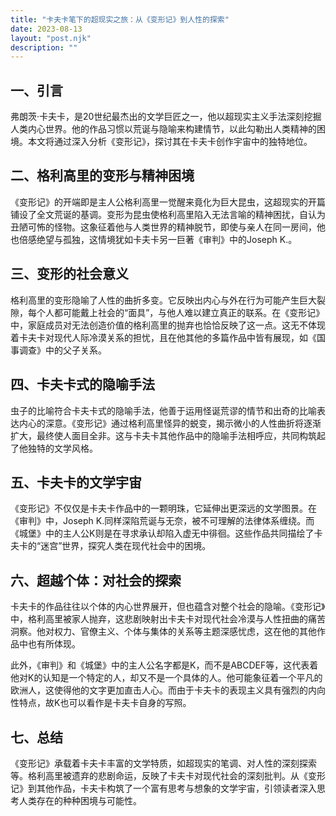 ```yaml
---
title: "卡夫卡笔下的超现实之旅：从《变形记》到人性的探索"
date: 2023-08-13
layout: "post.njk"
description: ""
---
```


## 一、引言
弗朗茨·卡夫卡，是20世纪最杰出的文学巨匠之一，他以超现实主义手法深刻挖掘人类内心世界。他的作品习惯以荒诞与隐喻来构建情节，以此勾勒出人类精神的困境。本文将通过深入分析《变形记》，探讨其在卡夫卡创作宇宙中的独特地位。

## 二、格利高里的变形与精神困境
《变形记》的开端即是主人公格利高里一觉醒来竟化为巨大昆虫，这超现实的开篇铺设了全文荒诞的基调。变形为昆虫使格利高里陷入无法言喻的精神困扰，自认为丑陋可怖的怪物。这象征着他与人类世界的精神脱节，即使与亲人在同一房间，他也倍感绝望与孤独，这情境犹如卡夫卡另一巨著《审判》中的Joseph K.。

## 三、变形的社会意义
格利高里的变形隐喻了人性的曲折多变。它反映出内心与外在行为可能产生巨大裂隙，每个人都可能戴上社会的“面具”，与他人难以建立真正的联系。在《变形记》中，家庭成员对无法创造价值的格利高里的抛弃也恰恰反映了这一点。这无不体现着卡夫卡对现代人际冷漠关系的担忧，且在他其他的多篇作品中皆有展现，如《国事调查》中的父子关系。

## 四、卡夫卡式的隐喻手法
虫子的比喻符合卡夫卡式的隐喻手法，他善于运用怪诞荒谬的情节和出奇的比喻表达内心的深意。《变形记》通过格利高里怪异的蜕变，揭示微小的人性曲折将逐渐扩大，最终使人面目全非。这与卡夫卡其他作品中的隐喻手法相呼应，共同构筑起了他独特的文学风格。

## 五、卡夫卡的文学宇宙
《变形记》不仅仅是卡夫卡作品中的一颗明珠，它延伸出更深远的文学图景。在《审判》中，Joseph K.同样深陷荒诞与无奈，被不可理解的法律体系缠绕。而《城堡》中的主人公K则是在寻求承认却陷入虚无中徘徊。这些作品共同描绘了卡夫卡的“迷宫”世界，探究人类在现代社会中的困境。

## 六、超越个体：对社会的探索
卡夫卡的作品往往以个体的内心世界展开，但也蕴含对整个社会的隐喻。《变形记》中，格利高里被家人抛弃，这悲剧映射出卡夫卡对现代社会冷漠与人性扭曲的痛苦洞察。他对权力、官僚主义、个体与集体的关系等主题深感忧虑，这在他的其他作品中也有所体现。

此外，《审判》和《城堡》中的主人公名字都是K，而不是ABCDEF等，这代表着他对K的认知是一个特定的人，却又不是一个具体的人。他可能象征着一个平凡的欧洲人，这使得他的文字更加直击人心。而由于卡夫卡的表现主义具有强烈的内向性特点，故K也可以看作是卡夫卡自身的写照。

## 七、总结
《变形记》承载着卡夫卡丰富的文学特质，如超现实的笔调、对人性的深刻探索等。格利高里被遗弃的悲剧命运，反映了卡夫卡对现代社会的深刻批判。从《变形记》到其他作品，卡夫卡构筑了一个富有思考与想象的文学宇宙，引领读者深入思考人类存在的种种困境与可能性。
